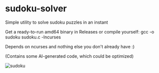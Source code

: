 # sudoku-solver
Simple utility to solve sudoku puzzles in an instant

Get a ready-to-run amd64 binary in Releases or compile yourself:
  gcc -o sudoku sudoku.c -lncurses

Depends on ncurses and nothing else you don't already have :)

(Contains some AI-generated code, which could be optimized)

![sudoku](https://github.com/user-attachments/assets/501eb412-9ffa-4ed9-92f3-e8b7590c128c)
